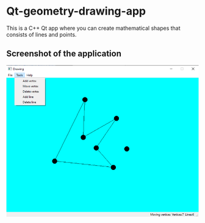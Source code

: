 # Qt-geometry-drawing-app
This is a C++ Qt app where you can create mathematical shapes that consists of lines and points.    

## Screenshot of the application
![Screenshot](appsnippet.png)
